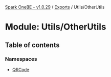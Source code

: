 [Spark OneBE - v1.0.29](../README.md) / [Exports](../modules.md) / Utils/OtherUtils

# Module: Utils/OtherUtils

## Table of contents

### Namespaces

- [QRCode](Utils_OtherUtils.QRCode.md)
